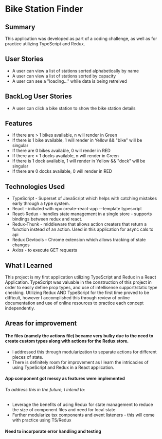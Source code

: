 # Bike Station Finder

## Summary

This application was developed as part of a coding challenge, as well as for practice utilizing TypeScript and Redux.

## User Stories

- A user can view a list of stations sorted alphabetically by name
- A user can view a list of stations sorted by capacity
- A user can see a "loading..." while data is being retreived

## BackLog User Stories

- A user can click a bike station to show the bike station details

## Features

- If there are > 1 bikes available, n will render in Green
- If there is 1 bike available, 1 will render in Yellow && "bike" will be singular
- If there are 0 bikes available, 0 will render in RED
- If there are > 1 docks available, n will render in Green
- If there is 1 dock available, 1 will render in Yellow && "dock" will be singular
- If there are 0 docks available, 0 will render in RED

## Technologies Used

- TypeScript - Superset of JavaScript which helps with catching mistakes early through a type system.
- React - initiated with npx create-react-app --template typescript
- React-Redux - handles state management in a single store - supports bindings between redux and react.
- Redux-Thunk - middleware that allows action creaters that return a function instead of an action. Used in this application for async cals to api
- Redux Devtools - Chrome extension which allows tracking of state changes
- Axios - to execute GET requests

## What I Learned

This project is my first application utilizing TypeScript and Redux in a React Application. TypeScript was valuable in the construction of this project in order to easily define prop types, and use of intellisense support/static type checking. Utilizing Redux AND TypeScript for the first time proved to be difficult, however I accomplished this through review of online documentation and use of online resources to practice each concept independently.

## Areas for improvement

#### The files (namely the actions file) became very bulky due to the need to create custom types along with actions for the Redux store.

- I addressed this through modularization to separate actions for different pieces of state.
- There is definitely room for improvement as I learn the intricacies of using TypeScript and Redux in a React application.

#### App component got messy as features were implemented

###### To address this in the future, I intend to:

- Leverage the benefits of using Redux for state management to reduce the size of component files and need for local state
- Further modularize tsx components and event listeners - this will come with practice using TS/Redux

#### Need to incorporate error handling and testing
